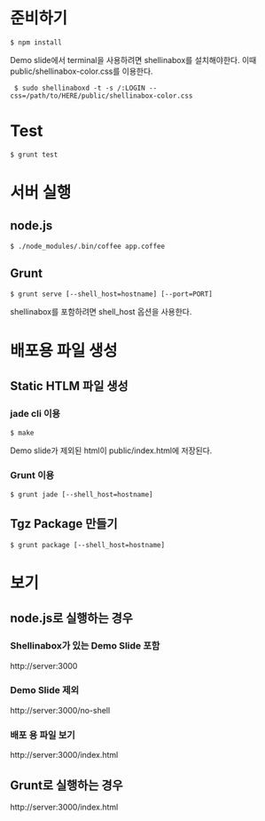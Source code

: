 # 준비하기 #

    $ npm install

Demo slide에서 terminal을 사용하려면 shellinabox를 설치해야한다.
이때 public/shellinabox-color.css를 이용한다.

     $ sudo shellinaboxd -t -s /:LOGIN --css=/path/to/HERE/public/shellinabox-color.css

# Test #

    $ grunt test

# 서버 실행 #

## node.js ##

    $ ./node_modules/.bin/coffee app.coffee

## Grunt ##

    $ grunt serve [--shell_host=hostname] [--port=PORT]

shellinabox를 포함하려면 shell_host 옵션을 사용한다.

# 배포용 파일 생성 #

## Static HTLM 파일 생성 ##

### jade cli 이용 ###

    $ make

Demo slide가 제외된 html이 public/index.html에 저장된다.

### Grunt 이용 ###

    $ grunt jade [--shell_host=hostname]

## Tgz Package 만들기 ##

    $ grunt package [--shell_host=hostname]

# 보기 #

## node.js로 실행하는 경우 ##

### Shellinabox가 있는 Demo Slide 포함 ###

http://server:3000

### Demo Slide 제외 ###

http://server:3000/no-shell

###  배포 용 파일 보기 ###

http://server:3000/index.html

## Grunt로 실행하는 경우 ##

http://server:3000/index.html

